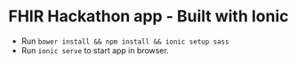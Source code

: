 # FHIR Hackathon app - Built with Ionic
- Run `bower install && npm install && ionic setup sass`
- Run `ionic serve` to start app in browser.